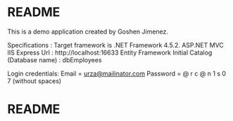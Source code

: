 # README #

This is a demo application created by Goshen Jimenez.

Specifications : 
Target framework is .NET Framework 4.5.2. 
ASP.NET MVC
IIS Express Url : http://localhost:16633
Entity Framework
Initial Catalog (Database name) : dbEmployees

Login credentials:
Email = urza@mailinator.com
Password = @ r c @ n 1 s 0 7 (without spaces)

# README #
